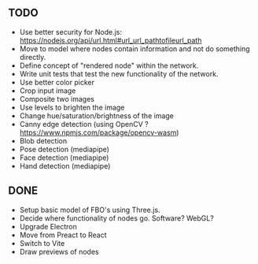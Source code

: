 ## TODO

- Use better security for Node.js: https://nodejs.org/api/url.html#url_url_pathtofileurl_path
- Move to model where nodes contain information and not do something directly.
- Define concept of "rendered node" within the network.
- Write unit tests that test the new functionality of the network.
- Use better color picker
- Crop input image
- Composite two images
- Use levels to brighten the image
- Change hue/saturation/brightness of the image
- Canny edge detection (using OpenCV ? https://www.npmjs.com/package/opencv-wasm)
- Blob detection
- Pose detection (mediapipe)
- Face detection (mediapipe)
- Hand detection (mediapipe)

## DONE

- Setup basic model of FBO's using Three.js.
- Decide where functionality of nodes go. Software? WebGL?
- Upgrade Electron
- Move from Preact to React
- Switch to Vite
- Draw previews of nodes
